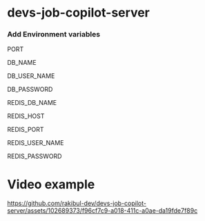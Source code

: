 # devs-job-copilot-server
### Add Environment variables
PORT

DB_NAME

DB_USER_NAME

DB_PASSWORD

REDIS_DB_NAME

REDIS_HOST

REDIS_PORT

REDIS_USER_NAME

REDIS_PASSWORD

# Video example
https://github.com/rakibul-dev/devs-job-copilot-server/assets/102689373/f96cf7c9-a018-411c-a0ae-da19fde7f89c
